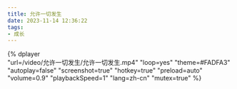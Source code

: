 ```yaml
---
title: 允许一切发生
date: 2023-11-14 12:36:22
tags:
- 成长
---
```


{%
    dplayer     
    "url=/video/允许一切发生/允许一切发生.mp4"
    "loop=yes"
    "theme=#FADFA3"
    "autoplay=false"
    "screenshot=true"
    "hotkey=true"
    "preload=auto"
    "volume=0.9"
    "playbackSpeed=1"
    "lang=zh-cn"
    "mutex=true"
%}
